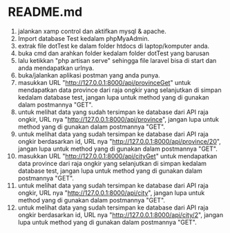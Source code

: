 # README.md
1. jalankan xamp control dan aktifkan mysql & apache.
2. Import database Test kedalam phpMyaAdmin.
3. extrak file dotTest ke dalam folder htdocs di laptop/komputer anda.
4. buka cmd dan arahkan folder kedalam folder dotTest yang barusan
5. lalu ketikkan "php artisan serve" sehingga file laravel bisa di start dan anda mendapatkan urlnya.
6. buka/jalankan aplikasi postman yang anda punya.
7. masukkan URL "http://127.0.0.1:8000/api/provinceGet" untuk mendapatkan data province dari raja ongkir yang selanjutkan di simpan kedalam database test, jangan lupa untuk method yang di gunakan dalam postmannya "GET".
8. untuk melihat data yang sudah tersimpan ke database dari API raja ongkir, URL nya "http://127.0.0.1:8000/api/province", jangan lupa untuk method yang di gunakan dalam postmannya "GET".
9. untuk melihat data yang sudah tersimpan ke database dari API raja ongkir berdasarkan id, URL nya "http://127.0.0.1:8000/api/province/20", jangan lupa untuk method yang di gunakan dalam postmannya "GET".
10. masukkan URL "http://127.0.0.1:8000/api/cityGet" untuk mendapatkan data province dari raja ongkir yang selanjutkan di simpan kedalam database test, jangan lupa untuk method yang di gunakan dalam postmannya "GET".
11. untuk melihat data yang sudah tersimpan ke database dari API raja ongkir, URL nya "http://127.0.0.1:8000/api/city", jangan lupa untuk method yang di gunakan dalam postmannya "GET".
12. untuk melihat data yang sudah tersimpan ke database dari API raja ongkir berdasarkan id, URL nya "http://127.0.0.1:8000/api/city/2", jangan lupa untuk method yang di gunakan dalam postmannya "GET".
